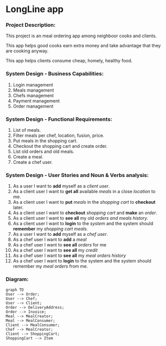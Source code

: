 # LongLine app

### Project Description:

This project is an meal ordering app among neighboor cooks and clients.

This app helps good cooks earn extra money and take advantage that they are cooking anyway.

This app helps clients consume cheap, homely, healthy food.

### System Design - Business Capabilities:

1. Login management
2. Meals management
3. Chefs management
4. Payment management
5. Order management

### System Design - Functional Requirements:

1. List of meals.
2. Filter meals per chef, location, fusion, price.
3. Put meals in the shopping cart.
4. Checkout the shopping cart and create order.
5. List old orders and old meals.
6. Create a meal.
7. Create a chef user.

### System Design - User Stories and Noun & Verbs analysis:

1. As a user I want to **add** myself as a *client user*.
2. As a client user I want to **get all** available *meals* in a close *location* to me.
3. As a client user I want to **put** *meals* in the *shopping cart* to **checkout** later.
4. As a client user I want to **checkout** *shopping cart* and **make** an *order*.
5. As a client user I want to **see all** my old *orders and meals history*.
6. As a client user I want to **login** to the *system* and the system should **remember** my *shopping cart meals*.
7. As a user I want to **add** myself as a *chef user*.
8. As a chef user I want to **add** a *meal*
9. As a chef user I want to **see all** *orders* for me
10. As a chef user I want to **see all** my *credit*
11. As a chef user I want to **see all** my *meal orders history*
12. As a chef user I want to **login** to the system and the system should remember my *meal orders* from me.

### Diagram:  

```mermaid
graph TD
User --> Order;
User --> Chef;
User --> Client;
Order --> DeliveryAddress;
Order --> Invoice;
Meal --> MealCreator;
Meal --> MealConsumer;
Client --> MealConsumer;
Chef --> MealCreator;
Client --> ShoppingCart;
ShoppingCart --> Item
```